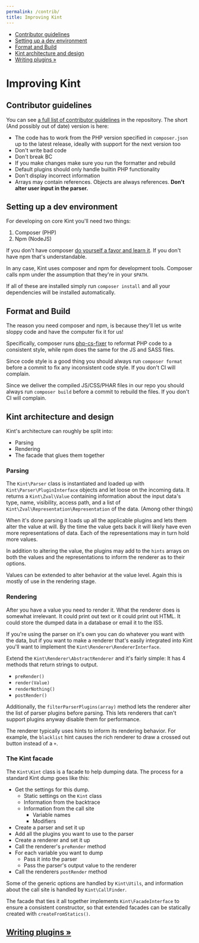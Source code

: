 ```yaml
---
permalink: /contrib/
title: Improving Kint
---
```


<div id="leftmenu" class="col-sm-4 col-md-3 hidden-xs">
<ul class="nav nav-list side-navigation" data-spy="affix" data-offset-top="{{ site.affix_offset }}">
    <li><a href="#guidelines">Contributor guidelines</a></li>
    <li><a href="#devenv">Setting up a dev environment</a></li>
    <li><a href="#lints">Format and Build</a></li>
    <li><a href="#architecture">Kint architecture and design</a></li>
    <li><a href="{{ site.baseurl }}/writing-plugins/">Writing plugins &raquo;</a></li>
</ul>
</div>
<div class="col-sm-8 col-md-9" markdown="1">

# Improving Kint

<section id="guidelines" markdown="1">

## Contributor guidelines

You can see <a href="https://github.com/kint-php/kint/blob/master/CONTRIBUTING.md" target="_blank">a full list of contributor guidelines</a> in the repository. The short (And possibly out of date) version is here:

* The code has to work from the PHP version specified in `composer.json` up to the latest release, ideally with support for the next version too
* Don't write bad code
* Don't break BC
* If you make changes make sure you run the formatter and rebuild
* Default plugins should only handle builtin PHP functionality
* Don't display incorrect information
* Arrays may contain references. Objects are always references. **Don't alter user input in the parser.**

</section>
<section id="devenv" markdown="1">

## Setting up a dev environment

For developing on core Kint you'll need two things:

1. Composer (PHP)
2. Npm (NodeJS)

If you don't have composer <a href="https://getcomposer.org/" target="_blank">do yourself a favor and learn it</a>. If you don't have npm that's understandable.

In any case, Kint uses composer and npm for development tools. Composer calls npm under the assumption that they're in your `$PATH`.

If all of these are installed simply run `composer install` and all your dependencies will be installed automatically.

</section>
<section id="lints" markdown="1">

## Format and Build

The reason you need composer and npm, is because they'll let us write sloppy code and have the computer fix it for us!

Specifically, composer runs <a href="https://github.com/FriendsOfPHP/PHP-CS-Fixer" target="_blank">php-cs-fixer</a> to reformat PHP code to a consistent style, while npm does the same for the JS and SASS files.

Since code style is a good thing you should always run `composer format` before a commit to fix any inconsistent code style. If you don't CI will complain.

Since we deliver the compiled JS/CSS/PHAR files in our repo you should always run `composer build` before a commit to rebuild the files. If you don't CI will complain.

</section>
<section id="architecture" markdown="1">

## Kint architecture and design

Kint's architecture can roughly be split into:

* Parsing
* Rendering
* The facade that glues them together

### Parsing

The `Kint\Parser` class is instantiated and loaded up with `Kint\Parser\PluginInterface` objects and let loose on the incoming data. It returns a `Kint\Zval\Value` containing information about the input data's type, name, visibility, access path, and a list of `Kint\Zval\Representation\Representation` of the data. (Among other things)

When it's done parsing it loads up all the applicable plugins and lets them alter the value at will. By the time the value gets back it will likely have even more representations of data. Each of the representations may in turn hold more values.

In addition to altering the value, the plugins may add to the `hints` arrays on both the values and the representations to inform the renderer as to their options.

Values can be extended to alter behavior at the value level. Again this is mostly of use in the rendering stage.

### Rendering

After you have a value you need to render it. What the renderer does is somewhat irrelevant. It could print out text or it could print out HTML. It could store the dumped data in a database or email it to the ISS.

If you're using the parser on it's own you can do whatever you want with the data, but if you want to make a renderer that's easily integrated into Kint you'll want to implement the `Kint\Renderer\RendererInterface`.

Extend the `Kint\Renderer\AbstractRenderer` and it's fairly simple: It has 4 methods that return strings to output.

* `preRender()`
* `render(Value)`
* `renderNothing()`
* `postRender()`

Additionally, the `filterParserPlugins(array)` method lets the renderer alter the list of parser plugins before parsing. This lets renderers that can't support plugins anyway disable them for performance.

The renderer typically uses hints to inform its rendering behavior. For example, the `blacklist` hint causes the rich renderer to draw a crossed out button instead of a `+`.

### The Kint facade

The `Kint\Kint` class is a facade to help dumping data. The process for a standard Kint dump goes like this:

* Get the settings for this dump.
    * Static settings on the `Kint` class
    * Information from the backtrace
    * Information from the call site
        * Variable names
        * Modifiers
* Create a parser and set it up
* Add all the plugins you want to use to the parser
* Create a renderer and set it up
* Call the renderer's `preRender` method
* For each variable you want to dump
    * Pass it into the parser
    * Pass the parser's output value to the renderer
* Call the renderers `postRender` method

Some of the generic options are handled by `Kint\Utils`, and information about the call site is handled by `Kint\CallFinder`.

The facade that ties it all together implements `Kint\FacadeInterface` to ensure a consistent constructor, so that extended facades can be statically created with `createFromStatics()`.
</section>

<h2><a href="{{ site.baseurl }}/writing-plugins/">Writing plugins &raquo;</a></h2>

</div>

